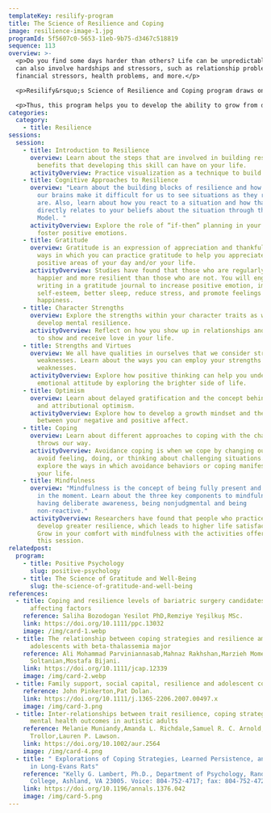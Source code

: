 ```yaml
---
templateKey: resilify-program
title: The Science of Resilience and Coping
image: resilience-image-1.jpg
programId: 5f5607c0-5653-11eb-9b75-d3467c518819
sequence: 113
overview: >-
  <p>Do you find some days harder than others? Life can be unpredictable. Life
  can also involve hardships and stressors, such as relationship problems,
  financial stressors, health problems, and more.</p>

  <p>Resilify&rsquo;s Science of Resilience and Coping program draws on evidence-based practices and skills to help you develop the skills necessary to adapt to hardships as they come.</p>

  <p>Thus, this program helps you to develop the ability to grow from difficult life events, which is what resilience is at its core.</p>
categories:
  category:
    - title: Resilience
sessions:
  session:
    - title: Introduction to Resilience
      overview: Learn about the steps that are involved in building resilience and the
        benefits that developing this skill can have on your life.
      activityOverview: Practice visualization as a technique to build resilience.
    - title: Cognitive Approaches to Resilience
      overview: "Learn about the building blocks of resilience and how to manage when
        our brains make it difficult for us to see situations as they really
        are. Also, learn about how you react to a situation and how that
        directly relates to your beliefs about the situation through the ABC
        Model. "
      activityOverview: Explore the role of “if-then” planning in your life and how to
        foster positive emotions.
    - title: Gratitude
      overview: Gratitude is an expression of appreciation and thankfulness. Learn the
        ways in which you can practice gratitude to help you appreciate the
        positive areas of your day and/or your life.
      activityOverview: Studies have found that those who are regularly grateful are
        happier and more resilient than those who are not. You will engage with
        writing in a gratitude journal to increase positive emotion, improve
        self-esteem, better sleep, reduce stress, and promote feelings of
        happiness.
    - title: Character Strengths
      overview: Explore the strengths within your character traits as well as how to
        develop mental resilience.
      activityOverview: Reflect on how you show up in relationships and how you like
        to show and receive love in your life.
    - title: Strengths and Virtues
      overview: We all have qualities in ourselves that we consider strengths and
        weaknesses. Learn about the ways you can employ your strengths and
        weaknesses.
      activityOverview: Explore how positive thinking can help you understand your
        emotional attitude by exploring the brighter side of life.
    - title: Optimism
      overview: Learn about delayed gratification and the concept behind dispositional
        and attributional optimism.
      activityOverview: Explore how to develop a growth mindset and the difference
        between your negative and positive affect.
    - title: Coping
      overview: Learn about different approaches to coping with the challenges life
        throws our way.
      activityOverview: Avoidance coping is when we cope by changing our behavior to
        avoid feeling, doing, or thinking about challenging situations. You will
        explore the ways in which avoidance behaviors or coping manifests in
        your life.
    - title: Mindfulness
      overview: "Mindfulness is the concept of being fully present and nonjudgmental
        in the moment. Learn about the three key components to mindfulness:
        having deliberate awareness, being nonjudgmental and being
        non-reactive."
      activityOverview: Researchers have found that people who practice mindfulness
        develop greater resilience, which leads to higher life satisfaction.
        Grow in your comfort with mindfulness with the activities offered in
        this session.
relatedpost:
  program:
    - title: Positive Psychology
      slug: positive-psychology
    - title: The Science of Gratitude and Well-Being
      slug: the-science-of-gratitude-and-well-being
references:
  - title: Coping and resilience levels of bariatric surgery candidates and
      affecting factors
    reference: Saliha Bozodogan Yesilot PhD,Remziye Yeşilkuş MSc.
    link: https://doi.org/10.1111/ppc.13032
    image: /img/card-1.webp
  - title: The relationship between coping strategies and resilience among
      adolescents with beta-thalassemia major
    reference: Ali Mohammad Parviniannasab,Mahnaz Rakhshan,Marzieh Momennasab,Mitra
      Soltanian,Mostafa Bijani.
    link: https://doi.org/10.1111/jcap.12339
    image: /img/card-2.webp
  - title: Family support, social capital, resilience and adolescent coping
    reference: John Pinkerton,Pat Dolan.
    link: https://doi.org/10.1111/j.1365-2206.2007.00497.x
    image: /img/card-3.png
  - title: Inter-relationships between trait resilience, coping strategies, and
      mental health outcomes in autistic adults
    reference: Melanie Muniandy,Amanda L. Richdale,Samuel R. C. Arnold,Julian N.
      Trollor,Lauren P. Lawson.
    link: https://doi.org/10.1002/aur.2564
    image: /img/card-4.png
  - title: " Explorations of Coping Strategies, Learned Persistence, and Resilience
      in Long-Evans Rats"
    reference: "Kelly G. Lambert, Ph.D., Department of Psychology, Randolph-Macon
      College, Ashland, VA 23005. Voice: 804-752-4717; fax: 804-752-4724."
    link: https://doi.org/10.1196/annals.1376.042
    image: /img/card-5.png
---
```

